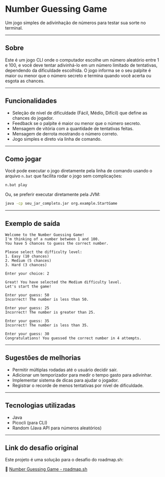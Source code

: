
# Number Guessing Game

Um jogo simples de adivinhação de números para testar sua sorte no terminal.

---

## Sobre

Este é um jogo CLI onde o computador escolhe um número aleatório entre 1 e 100, e você deve tentar adivinhá-lo em um número limitado de tentativas, dependendo da dificuldade escolhida. O jogo informa se o seu palpite é maior ou menor que o número secreto e termina quando você acerta ou esgota as chances.

---

## Funcionalidades

- Seleção de nível de dificuldade (Fácil, Médio, Difícil) que define as chances do jogador.
- Feedback se o palpite é maior ou menor que o número secreto.
- Mensagem de vitória com a quantidade de tentativas feitas.
- Mensagem de derrota mostrando o número correto.
- Jogo simples e direto via linha de comando.

---

## Como jogar

Você pode executar o jogo diretamente pela linha de comando usando o arquivo `n.bat` que facilita rodar o jogo sem complicações:

```bash
n.bat play
````

Ou, se preferir executar diretamente pela JVM:

```bash
java -cp seu_jar_completo.jar org.example.StartGame
```

---

## Exemplo de saída

```
Welcome to the Number Guessing Game!
I'm thinking of a number between 1 and 100.
You have 5 chances to guess the correct number.

Please select the difficulty level:
1. Easy (10 chances)
2. Medium (5 chances)
3. Hard (3 chances)

Enter your choice: 2

Great! You have selected the Medium difficulty level.
Let's start the game!

Enter your guess: 50
Incorrect! The number is less than 50.

Enter your guess: 25
Incorrect! The number is greater than 25.

Enter your guess: 35
Incorrect! The number is less than 35.

Enter your guess: 30
Congratulations! You guessed the correct number in 4 attempts.
```

---

## Sugestões de melhorias

* Permitir múltiplas rodadas até o usuário decidir sair.
* Adicionar um temporizador para medir o tempo gasto para adivinhar.
* Implementar sistema de dicas para ajudar o jogador.
* Registrar o recorde de menos tentativas por nível de dificuldade.

---

## Tecnologias utilizadas

* Java
* Picocli (para CLI)
* Random (Java API para números aleatórios)

---

## Link do desafio original

Este projeto é uma solução para o desafio do roadmap.sh:

🔗 [Number Guessing Game - roadmap.sh](https://roadmap.sh/projects/number-guessing-game)

